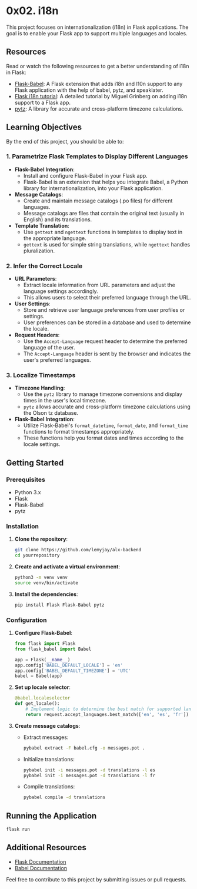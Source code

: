 # 0x02. i18n

This project focuses on internationalization (i18n) in Flask applications. The goal is to enable your Flask app to support multiple languages and locales.

## Resources
Read or watch the following resources to get a better understanding of i18n in Flask:

- [Flask-Babel](https://flask-babel.tkte.ch/): A Flask extension that adds i18n and l10n support to any Flask application with the help of babel, pytz, and speaklater.
- [Flask i18n tutorial](https://blog.miguelgrinberg.com/post/the-flask-mega-tutorial-part-xiii-i18n-and-l10n): A detailed tutorial by Miguel Grinberg on adding i18n support to a Flask app.
- [pytz](http://pytz.sourceforge.net/): A library for accurate and cross-platform timezone calculations.

## Learning Objectives
By the end of this project, you should be able to:

### 1. Parametrize Flask Templates to Display Different Languages
- **Flask-Babel Integration**: 
  - Install and configure Flask-Babel in your Flask app.
  - Flask-Babel is an extension that helps you integrate Babel, a Python library for internationalization, into your Flask application.
- **Message Catalogs**: 
  - Create and maintain message catalogs (.po files) for different languages.
  - Message catalogs are files that contain the original text (usually in English) and its translations.
- **Template Translation**: 
  - Use `gettext` and `ngettext` functions in templates to display text in the appropriate language.
  - `gettext` is used for simple string translations, while `ngettext` handles pluralization.

### 2. Infer the Correct Locale
- **URL Parameters**: 
  - Extract locale information from URL parameters and adjust the language settings accordingly.
  - This allows users to select their preferred language through the URL.
- **User Settings**: 
  - Store and retrieve user language preferences from user profiles or settings.
  - User preferences can be stored in a database and used to determine the locale.
- **Request Headers**: 
  - Use the `Accept-Language` request header to determine the preferred language of the user.
  - The `Accept-Language` header is sent by the browser and indicates the user's preferred languages.

### 3. Localize Timestamps
- **Timezone Handling**: 
  - Use the `pytz` library to manage timezone conversions and display times in the user's local timezone.
  - `pytz` allows accurate and cross-platform timezone calculations using the Olson tz database.
- **Flask-Babel Integration**: 
  - Utilize Flask-Babel's `format_datetime`, `format_date`, and `format_time` functions to format timestamps appropriately.
  - These functions help you format dates and times according to the locale settings.

## Getting Started
### Prerequisites
- Python 3.x
- Flask
- Flask-Babel
- pytz

### Installation
1. **Clone the repository**:
   ```bash
   git clone https://github.com/lemyjay/alx-backend
   cd yourrepository
   ```

2. **Create and activate a virtual environment**:
   ```bash
   python3 -m venv venv
   source venv/bin/activate
   ```

3. **Install the dependencies**:
   ```bash
   pip install Flask Flask-Babel pytz
   ```

### Configuration
1. **Configure Flask-Babel**:
   ```python
   from flask import Flask
   from flask_babel import Babel

   app = Flask(__name__)
   app.config['BABEL_DEFAULT_LOCALE'] = 'en'
   app.config['BABEL_DEFAULT_TIMEZONE'] = 'UTC'
   babel = Babel(app)
   ```

2. **Set up locale selector**:
   ```python
   @babel.localeselector
   def get_locale():
       # Implement logic to determine the best match for supported languages
       return request.accept_languages.best_match(['en', 'es', 'fr'])
   ```

3. **Create message catalogs**:
   - Extract messages:
     ```bash
     pybabel extract -F babel.cfg -o messages.pot .
     ```
   - Initialize translations:
     ```bash
     pybabel init -i messages.pot -d translations -l es
     pybabel init -i messages.pot -d translations -l fr
     ```
   - Compile translations:
     ```bash
     pybabel compile -d translations
     ```

## Running the Application
```bash
flask run
```

## Additional Resources
- [Flask Documentation](https://flask.palletsprojects.com/)
- [Babel Documentation](http://babel.pocoo.org/en/latest/)

Feel free to contribute to this project by submitting issues or pull requests.
